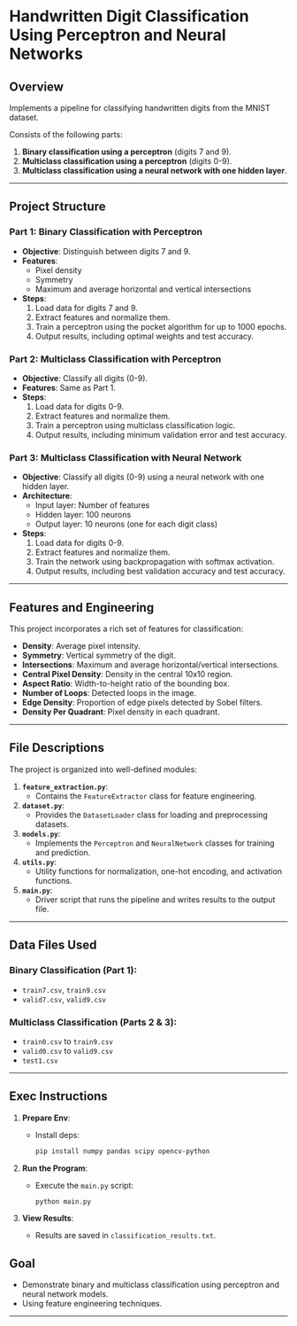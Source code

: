 # Handwritten Digit Classification Using Perceptron and Neural Networks

## Overview

Implements a pipeline for classifying handwritten digits from the MNIST dataset. 

Consists of the following parts:

1. **Binary classification using a perceptron** (digits 7 and 9).
2. **Multiclass classification using a perceptron** (digits 0-9).
3. **Multiclass classification using a neural network with one hidden layer**.

---

## Project Structure

### **Part 1: Binary Classification with Perceptron**
- **Objective**: Distinguish between digits 7 and 9.
- **Features**:
  - Pixel density
  - Symmetry
  - Maximum and average horizontal and vertical intersections
- **Steps**:
  1. Load data for digits 7 and 9.
  2. Extract features and normalize them.
  3. Train a perceptron using the pocket algorithm for up to 1000 epochs.
  4. Output results, including optimal weights and test accuracy.

### **Part 2: Multiclass Classification with Perceptron**
- **Objective**: Classify all digits (0-9).
- **Features**: Same as Part 1.
- **Steps**:
  1. Load data for digits 0-9.
  2. Extract features and normalize them.
  3. Train a perceptron using multiclass classification logic.
  4. Output results, including minimum validation error and test accuracy.

### **Part 3: Multiclass Classification with Neural Network**
- **Objective**: Classify all digits (0-9) using a neural network with one hidden layer.
- **Architecture**:
  - Input layer: Number of features
  - Hidden layer: 100 neurons
  - Output layer: 10 neurons (one for each digit class)
- **Steps**:
  1. Load data for digits 0-9.
  2. Extract features and normalize them.
  3. Train the network using backpropagation with softmax activation.
  4. Output results, including best validation accuracy and test accuracy.

---

## Features and Engineering

This project incorporates a rich set of features for classification:
- **Density**: Average pixel intensity.
- **Symmetry**: Vertical symmetry of the digit.
- **Intersections**: Maximum and average horizontal/vertical intersections.
- **Central Pixel Density**: Density in the central 10x10 region.
- **Aspect Ratio**: Width-to-height ratio of the bounding box.
- **Number of Loops**: Detected loops in the image.
- **Edge Density**: Proportion of edge pixels detected by Sobel filters.
- **Density Per Quadrant**: Pixel density in each quadrant.

---

## File Descriptions

The project is organized into well-defined modules:

1. **`feature_extraction.py`**:
   - Contains the `FeatureExtractor` class for feature engineering.
2. **`dataset.py`**:
   - Provides the `DatasetLoader` class for loading and preprocessing datasets.
3. **`models.py`**:
   - Implements the `Perceptron` and `NeuralNetwork` classes for training and prediction.
4. **`utils.py`**:
   - Utility functions for normalization, one-hot encoding, and activation functions.
5. **`main.py`**:
   - Driver script that runs the pipeline and writes results to the output file.

---

## Data Files Used

### **Binary Classification (Part 1)**:
- `train7.csv`, `train9.csv`
- `valid7.csv`, `valid9.csv`

### **Multiclass Classification (Parts 2 & 3)**:
- `train0.csv` to `train9.csv`
- `valid0.csv` to `valid9.csv`
- `test1.csv`

---

## Exec Instructions

1. **Prepare Env**:
   - Install deps:
     ```bash
     pip install numpy pandas scipy opencv-python
     ```
2. **Run the Program**:
   - Execute the `main.py` script:
     ```bash
     python main.py
     ```

3. **View Results**:
   - Results are saved in `classification_results.txt`.

## Goal

- Demonstrate binary and multiclass classification using perceptron and neural network models.
- Using feature engineering techniques.

--- 